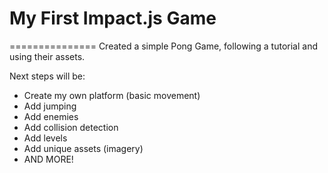 # My First Impact.js Game
===============
Created a simple Pong Game, following a tutorial and using their assets.

Next steps will be:

- Create my own platform (basic movement)
- Add jumping
- Add enemies
- Add collision detection
- Add levels
- Add unique assets (imagery)
- AND MORE!

